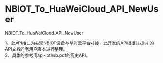 # NBIOT_To_HuaWeiCloud_API_NewUser   
NBIOT_To_HuaWeiCloud_API_NewUser          

1、此API接口为实现NBIOT设备与华为云平台对接，此开发的API根据其提供
   的API文档的老用户版本进行整理。       
2、具体的参考间api-iothub.pdf的历史API。      



            
 
